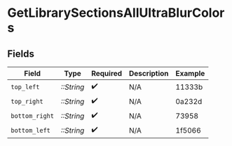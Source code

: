 # GetLibrarySectionsAllUltraBlurColors


## Fields

| Field              | Type               | Required           | Description        | Example            |
| ------------------ | ------------------ | ------------------ | ------------------ | ------------------ |
| `top_left`         | *::String*         | :heavy_check_mark: | N/A                | 11333b             |
| `top_right`        | *::String*         | :heavy_check_mark: | N/A                | 0a232d             |
| `bottom_right`     | *::String*         | :heavy_check_mark: | N/A                | 73958              |
| `bottom_left`      | *::String*         | :heavy_check_mark: | N/A                | 1f5066             |